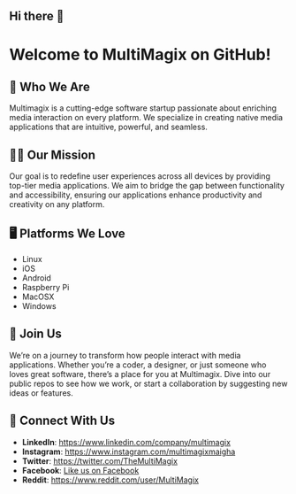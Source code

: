 ## Hi there 👋

# Welcome to MultiMagix on GitHub!

## 🚀 Who We Are
Multimagix is a cutting-edge software startup passionate about enriching media interaction on every platform. We specialize in creating native media applications that are intuitive, powerful, and seamless.

## 👩‍💻 Our Mission
Our goal is to redefine user experiences across all devices by providing top-tier media applications. We aim to bridge the gap between functionality and accessibility, ensuring our applications enhance productivity and creativity on any platform.

## 🖥️ Platforms We Love
- Linux
- iOS
- Android
- Raspberry Pi
- MacOSX
- Windows

## 🔗 Join Us
We’re on a journey to transform how people interact with media applications. Whether you’re a coder, a designer, or just someone who loves great software, there’s a place for you at Multimagix. Dive into our public repos to see how we work, or start a collaboration by suggesting new ideas or features.

## 📢 Connect With Us

- **LinkedIn**: https://www.linkedin.com/company/multimagix
- **Instagram**: https://www.instagram.com/multimagixmaigha
- **Twitter**: https://twitter.com/TheMultiMagix
- **Facebook**: [Like us on Facebook](https://www.facebook.com/profile.php?id=61558353133909)
- **Reddit**: https://www.reddit.com/user/MultiMagix


